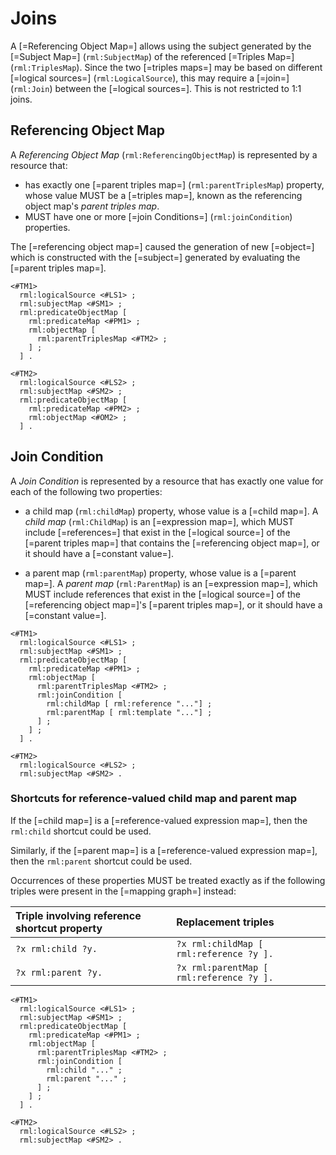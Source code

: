 # Joins

A [=Referencing Object Map=] allows using the subject generated by the [=Subject Map=] (`rml:SubjectMap`) of the referenced [=Triples Map=] (`rml:TriplesMap`).
Since the two [=triples maps=] may be based on different [=logical sources=] (`rml:LogicalSource`), this may require a [=join=] (`rml:Join`) between the [=logical sources=]. This is not restricted to 1:1 joins.

## Referencing Object Map

A <dfn>Referencing Object Map</dfn> (`rml:ReferencingObjectMap`) is represented by a resource that:

* has exactly one [=parent triples map=] (`rml:parentTriplesMap`) property,
  whose value MUST be a [=triples map=], known as the referencing object map's <dfn>parent triples map</dfn>.
* MUST have one or more [=join Conditions=] (`rml:joinCondition`) properties.

The [=referencing object map=] caused the generation of new [=object=] which is constructed with the [=subject=] generated by evaluating the [=parent triples map=].

<aside class="example" id="example-referencing-object-map" title="usage of referencing object map">

<aside class="ex-mapping">

```turtle
<#TM1>
  rml:logicalSource <#LS1> ;
  rml:subjectMap <#SM1> ;
  rml:predicateObjectMap [
    rml:predicateMap <#PM1> ;
    rml:objectMap [
      rml:parentTriplesMap <#TM2> ;
    ] ;
  ] .

<#TM2>
  rml:logicalSource <#LS2> ;
  rml:subjectMap <#SM2> ;
  rml:predicateObjectMap [
    rml:predicateMap <#PM2> ;
    rml:objectMap <#OM2> ;
  ] .
```

</aside>

</aside>

## Join Condition

A <dfn>Join Condition</dfn> is represented by a resource that has exactly one value for each of the following two properties:

* a child map (`rml:childMap`) property, whose value is a [=child map=]. A <dfn>child map</dfn> (`rml:ChildMap`) is an [=expression map=], which MUST include [=references=] that exist in the [=logical source=] of the [=parent triples map=] that contains the [=referencing object map=], or it should have a [=constant value=].

* a parent map (`rml:parentMap`) property, whose value is a [=parent map=]. A <dfn>parent map</dfn> (`rml:ParentMap`) is an [=expression map=], which MUST include references that exist in the [=logical source=] of the [=referencing object map=]'s [=parent triples map=], or it should have a [=constant value=].

<aside class="example" id="example-join-condition" title="usage of join condition">

<aside class="ex-mapping">

```turtle
<#TM1>
  rml:logicalSource <#LS1> ;
  rml:subjectMap <#SM1> ;
  rml:predicateObjectMap [
    rml:predicateMap <#PM1> ;
    rml:objectMap [
      rml:parentTriplesMap <#TM2> ;
      rml:joinCondition [
        rml:childMap [ rml:reference "..."] ;
        rml:parentMap [ rml:template "..."] ;
      ] ;
    ] ;
  ] .

<#TM2>
  rml:logicalSource <#LS2> ;
  rml:subjectMap <#SM2> .
```

</aside>

</aside>

### Shortcuts for reference-valued child map and parent map

If the [=child map=] is a [=reference-valued expression map=], then the `rml:child` shortcut could be used.

Similarly, if the [=parent map=] is a [=reference-valued expression map=], then the `rml:parent` shortcut could be used.

Occurrences of these properties MUST be treated exactly as if the following triples were present in the [=mapping graph=] instead:

| Triple involving reference shortcut property | Replacement triples                      |
| :--------------------------------------------| :----------------------------------------|
| `?x rml:child ?y.`                           | `?x rml:childMap [ rml:reference ?y ].`  |
| `?x rml:parent ?y.`                          | `?x rml:parentMap [ rml:reference ?y ].` |


<aside class="example" id="example-join-condition-shortcut-properties" title="usage of shortcut properties for child map and parent map">

<aside class="ex-mapping">

```turtle
<#TM1>
  rml:logicalSource <#LS1> ;
  rml:subjectMap <#SM1> ;
  rml:predicateObjectMap [
    rml:predicateMap <#PM1> ;
    rml:objectMap [
      rml:parentTriplesMap <#TM2> ;
      rml:joinCondition [
        rml:child "..." ;
        rml:parent "..." ;
      ] ;
    ] ;
  ] .

<#TM2>
  rml:logicalSource <#LS2> ;
  rml:subjectMap <#SM2> .
```

</aside>

</aside>
